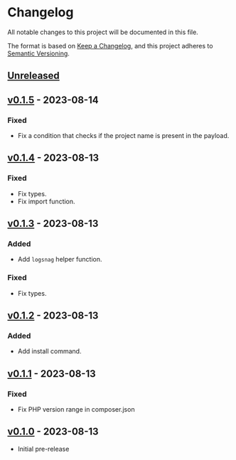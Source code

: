 # Changelog

All notable changes to this project will be documented in this file.

The format is based on [Keep a Changelog](https://keepachangelog.com/en/1.0.0/),
and this project adheres to [Semantic Versioning](https://semver.org/spec/v2.0.0.html).

## [Unreleased](https://github.com/hosmelq/laravel-logsnag/compare/v0.1.5...HEAD)

## [v0.1.5](https://github.com/hosmelq/laravel-logsnag/compare/v0.1.4...v0.1.5) - 2023-08-14

### Fixed

- Fix a condition that checks if the project name is present in the payload.

## [v0.1.4](https://github.com/hosmelq/laravel-logsnag/compare/v0.1.3...v0.1.4) - 2023-08-13

### Fixed

- Fix types.
- Fix import function.

## [v0.1.3](https://github.com/hosmelq/laravel-logsnag/compare/v0.1.2...v0.1.3) - 2023-08-13

### Added

- Add `logsnag` helper function.

### Fixed

- Fix types.

## [v0.1.2](https://github.com/hosmelq/laravel-logsnag/compare/v0.1.1...v0.1.2) - 2023-08-13

### Added

- Add install command.

## [v0.1.1](https://github.com/hosmelq/laravel-logsnag/compare/v0.1.0...v0.1.1) - 2023-08-13

### Fixed

- Fix PHP version range in composer.json

## [v0.1.0](https://github.com/hosmelq/laravel-logsnag/releases/tag/v0.1.0) - 2023-08-13

- Initial pre-release
